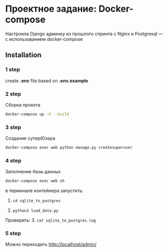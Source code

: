 # Проектное задание: Docker-compose

Настроила Django админку из прошлого спринта с Nginx и Postgresql — с использованием docker-compose

## Installation
### 1 step

create **.env** file based on **.env.example**<br>

### 2 step
Сборка проекта
```bash
docker-compose up -d --build
```

### 3 step
Создание суперЮзера
```bash
docker-compose exec web python manage.py createsuperuser
```

### 4 step
Заполнение базы данных
```bash
docker-compose exec web sh
```
в терминале контейнера запустить: 

1. `cd sqlite_to_postgres`

2. `python3 load_data.py`

Проверить:
3. `cat sqlite_to_postgres.log`


### 5 step
Можно переходить [http://localhost/admin/](http://localhost/admin/)